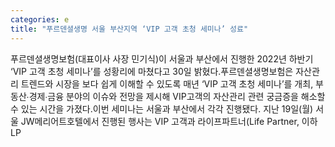 ```yaml
---
categories: e
title: "푸르덴셜생명 서울 부산지역 ‘VIP 고객 초청 세미나’ 성료"
---
```

푸르덴셜생명보험(대표이사 사장 민기식)이 서울과 부산에서 진행한 2022년 하반기 ‘VIP 고객 초청 세미나’를 성황리에 마쳤다고 30일 밝혔다.푸르덴셜생명보험은 자산관리 트렌드와 시장을 보다 쉽게 이해할 수 있도록 매년 ‘VIP 고객 초청 세미나’를 개최, 부동산∙경제∙금융 분야의 이슈와 전망을 제시해 VIP고객의 자산관리 관련 궁금증을 해소할 수 있는 시간을 가졌다.이번 세미나는 서울과 부산에서 각각 진행됐다. 지난 19일(월) 서울 JW메리어트호텔에서 진행된 행사는 VIP 고객과 라이프파트너(Life Partner, 이하 LP